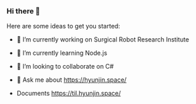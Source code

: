 ### Hi there 👋

Here are some ideas to get you started:

- 🔭 I’m currently working on Surgical Robot Research Institute
- 🌱 I’m currently learning Node.js
- 👯 I’m looking to collaborate on C#

- 💬 Ask me about 
https://hyunjin.space/
- Documents 
https://til.hyunjin.space/
